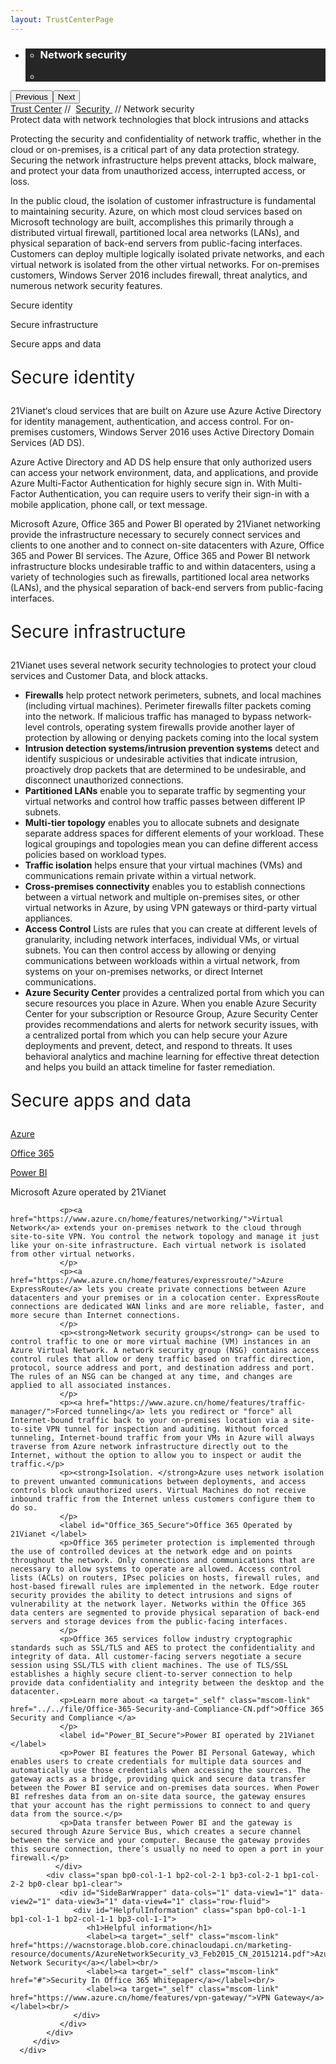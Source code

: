 ```yaml
---
layout: TrustCenterPage
---
```

<div class="row-fluid">
   <div class="span">
      <div>
         <div id="HeroWrapper" data-cols="1" data-view1="1" data-view2="1" data-view3="1" data-view4="1" class="row-fluid wider hero grid-container">
            <div class="span bp0-col-1-1 bp1-col-1-1 bp2-col-1-1 bp3-col-1-1">
               <div bi:type="slideshow" class="slideshow slideshow-hero hero" xmlns:bi="urn:schemas-microsoft-com:mscom:bi">
                  <ul bi:type="list" class="slides">
                     <li id="slide-1" bi:index="0" selectBi="">
                        <div class="heroitem light-foreground" bi:type="heroitem">
                           <div class="media" bi:parenttitle="t1">
                              <a href="" bi:track="False" bi:titleflag="t1" bi:index="0">
                                 <div data-picture="" data-alt="You are in control of your data" data-disable-swap-below="">
                                    <div data-src="https://c.s-microsoft.com/en-us/CMSImages/MS_TrustCenter_Privacy_Header.jpg?version=dc9c5b9b-c334-7922-892a-15c2cd65053d"></div>
                                    <noscript></noscript>
                                 </div>
                              </a>
                           </div>
                           <div class="text" bi:type="cta">
                              <div class="text-container">
                                 <div class="box" style="background: rgba(0,0,0,.85); color: #FFFFFF;">
                                    <ul bi:type="list" class="headerCaption subpageHeaderCaption">
                                       <li class="box-title">
                                          <h3 class="box-title" bi:type="title" bi:title="t1" style="color: #FFFFFF;">Network security</h3>
                                       </li>
                                       <li class="box-actions box-description"><a target="_self" class="mscom-link" href=""></a></li>
                                    </ul>
                                 </div>
                              </div>
                           </div>
                        </div>
                     </li>
                  </ul>
                  <div class="navigation international" bi:track="false">
                     <div class="grid-container settop" data-title-text="Go To Slide "></div>
                  </div>
                  <div class="prev-next" bi:track="false"><button class="prev"><span class="icon-left" aria-hidden="true"></span><span class="screen-reader-text">Previous</span></button><button class="next"><span class="icon-right" aria-hidden="true"></span><span class="screen-reader-text">Next</span></button></div>
                  <div id="play-pause" class="play-pause" style="display:none">
                     <div class="pause"><button id="pauseButton" class="pause_button"><span class="icon-pause" aria-hidden="true"></span><span class="screen-reader-text">Pause</span></button></div>
                     <div class="play"><button id="playButton" class="play_button"><span class="icon-play" aria-hidden="true"></span><span class="screen-reader-text">Play</span></button></div>
                  </div>
               </div>
            </div>
         </div>
         <div id="BreadcrumbWrapper" data-cols="1" data-view1="1" data-view2="1" data-view3="1" data-view4="1" class="row-fluid grid-container mscom-grid-container breadcrumbs">
            <div class="span bp0-col-1-1 bp1-col-1-1 bp2-col-1-1 bp3-col-1-1"><a target="_self" class="mscom-link" href="../default.html">Trust Center</a> // 
               <a target="_self" class="mscom-link" href="../security/default.html">Security </a> // Network security
            </div>
         </div>
         <div id="ContentWrapper" data-cols="2" data-view1="1" data-view2="2" data-view3="2" data-view4="2" class="row-fluid subpageBody">
            <div class="span bp0-col-1-1 bp2-col-2-1 bp3-col-2-1 bp1-col-2-2">
               <label>Protect data with network technologies that block intrusions and attacks</label>
               <p>Protecting the security and confidentiality of network traffic, whether in the cloud or on-premises, is a critical part of any data protection strategy. Securing the network infrastructure helps prevent attacks, block malware, and protect your data from unauthorized access, interrupted access, or loss.</p>
               <p>In the public cloud, the isolation of customer infrastructure is fundamental to maintaining security. Azure, on which most cloud services based on Microsoft technology are built, accomplishes this primarily through a distributed virtual firewall, partitioned local area networks (LANs), and physical separation of back-end servers from public-facing interfaces. Customers can deploy multiple logically isolated private networks, and each virtual network is isolated from the other virtual networks. For on-premises customers, Windows Server 2016 includes firewall, threat analytics, and numerous network security features.</p>
               <p href="#identity_Secure">Secure identity</p>
               <p href="#infrastructure_Secure">Secure infrastructure</p>
               <p href="#apps_and_data_Secure">Secure apps and data</p>
               <p style="font-size:28px" id="identity_Secure">Secure identity</p>
               <p>21Vianet‘s cloud services that are built on Azure use Azure Active Directory for identity management, authentication, and access control. For on-premises customers, Windows Server 2016 uses Active Directory Domain Services (AD DS).</p>
               <p>Azure Active Directory and AD DS help ensure that only authorized users can access your network environment, data, and applications, and provide Azure Multi-Factor Authentication for highly secure sign in. With Multi-Factor Authentication, you can require users to verify their sign-in with a mobile application, phone call, or text message.</p>
               <p>Microsoft Azure, Office 365 and Power BI operated by 21Vianet networking provide the infrastructure necessary to securely connect services and clients to one another and to connect on-site datacenters with Azure, Office 365 and Power BI services. The Azure, Office 365 and Power BI network infrastructure blocks undesirable traffic to and within datacenters, using a variety of technologies such as firewalls, partitioned local area networks (LANs), and the physical separation of back-end servers from public-facing interfaces. 
               </p>
               <p style="font-size:28px" id="infrastructure_Secure">Secure infrastructure</p>
               <p>21Vianet uses several network security technologies to protect your cloud services and Customer Data, and block attacks.</p>
               <ul style="list-style-type:disc">
                  <li><strong>Firewalls</strong> help protect network perimeters, subnets, and local machines (including virtual machines). Perimeter firewalls filter packets coming into the network. If malicious traffic has managed to bypass network-level controls, operating system firewalls provide another layer of protection by allowing or denying packets coming into the local system</li>
                  <li><strong>Intrusion detection systems/intrusion prevention systems</strong> detect and identify suspicious or undesirable activities that indicate intrusion, proactively drop packets that are determined to be undesirable, and disconnect unauthorized connections.</li>
                  <li><strong>Partitioned LANs</strong> enable you to separate traffic by segmenting your virtual networks and control how traffic passes between different IP subnets.</li>
                  <li><strong>Multi-tier topology</strong> enables you to allocate subnets and designate separate address spaces for different elements of your workload. These logical groupings and topologies mean you can define different access policies based on workload types.</li>
                  <li><strong>Traffic isolation</strong> helps ensure that your virtual machines (VMs) and communications remain private within a virtual network.</li>
                  <li><strong>Cross-premises connectivity</strong> enables you to establish connections between a virtual network and multiple on-premises sites, or other virtual networks in Azure, by using VPN gateways or third-party virtual appliances.</li>
                  <li><strong>Access Control</strong> Lists are rules that you can create at different levels of granularity, including network interfaces, individual VMs, or virtual subnets. You can then control access by allowing or denying communications between workloads within a virtual network, from systems on your on-premises networks, or direct Internet communications.</li>
                  <li><strong>Azure Security Center</strong> provides a centralized portal from which you can secure resources you place in Azure. When you enable Azure Security Center for your subscription or Resource Group, Azure Security Center provides recommendations and alerts for network security issues, with a centralized portal from which you can help secure your Azure deployments and prevent, detect, and respond to threats. It uses behavioral analytics and machine learning for effective threat detection and helps you build an attack timeline for faster remediation.</li>
               </ul>
               <p style="font-size:28px" id="apps_and_data_Secure">Secure apps and data</p>
               <p><a target="_self" class="mscom-link" href="#Azure_Secure">Azure</a></p>
               <p><a target="_self" class="mscom-link" href="#Office_365_Secure">Office 365</a></p>
               <p><a target="_self" class="mscom-link" href="#Power_BI_Secure">Power BI</a></p>
               <label id="Azure_Secure">Microsoft Azure operated by 21Vianet</label>

               <p><a href="https://www.azure.cn/home/features/networking/">Virtual Network</a> extends your on-premises network to the cloud through site-to-site VPN. You control the network topology and manage it just like your on-site infrastructure. Each virtual network is isolated from other virtual networks. 
               </p>
               <p><a href="https://www.azure.cn/home/features/expressroute/">Azure ExpressRoute</a> lets you create private connections between Azure datacenters and your premises or in a colocation center. ExpressRoute connections are dedicated WAN links and are more reliable, faster, and more secure than Internet connections. 
               </p>
               <p><strong>Network security groups</strong> can be used to control traffic to one or more virtual machine (VM) instances in an Azure Virtual Network. A network security group (NSG) contains access control rules that allow or deny traffic based on traffic direction, protocol, source address and port, and destination address and port. The rules of an NSG can be changed at any time, and changes are applied to all associated instances. 
               </p>
               <p><a href="https://www.azure.cn/home/features/traffic-manager/">Forced tunneling</a> lets you redirect or "force" all Internet-bound traffic back to your on-premises location via a site-to-site VPN tunnel for inspection and auditing. Without forced tunneling, Internet-bound traffic from your VMs in Azure will always traverse from Azure network infrastructure directly out to the Internet, without the option to allow you to inspect or audit the traffic.</p>
               <p><strong>Isolation. </strong>Azure uses network isolation to prevent unwanted communications between deployments, and access controls block unauthorized users. Virtual Machines do not receive inbound traffic from the Internet unless customers configure them to do so.
               </p>
               <label id="Office_365_Secure">Office 365 Operated by 21Vianet </label>
               <p>Office 365 perimeter protection is implemented through the use of controlled devices at the network edge and on points throughout the network. Only connections and communications that are necessary to allow systems to operate are allowed. Access control lists (ACLs) on routers, IPsec policies on hosts, firewall rules, and host-based firewall rules are implemented in the network. Edge router security provides the ability to detect intrusions and signs of vulnerability at the network layer. Networks within the Office 365 data centers are segmented to provide physical separation of back-end servers and storage devices from the public-facing interfaces. 
               </p>
               <p>Office 365 services follow industry cryptographic standards such as SSL/TLS and AES to protect the confidentiality and integrity of data. All customer-facing servers negotiate a secure session using SSL/TLS with client machines. The use of TLS/SSL establishes a highly secure client-to-server connection to help provide data confidentiality and integrity between the desktop and the datacenter.
               <p>Learn more about <a target="_self" class="mscom-link" href="../../file/Office-365-Security-and-Compliance-CN.pdf">Office 365 Security and Compliance </a>
               </p>
               <label id="Power_BI_Secure">Power BI operated by 21Vianet </label> 
               <p>Power BI features the Power BI Personal Gateway, which enables users to create credentials for multiple data sources and automatically use those credentials when accessing the sources. The gateway acts as a bridge, providing quick and secure data transfer between the Power BI service and on-premises data sources. When Power BI refreshes data from an on-site data source, the gateway ensures that your account has the right permissions to connect to and query data from the source.</p>
               <p>Data transfer between Power BI and the gateway is secured through Azure Service Bus, which creates a secure channel between the service and your computer. Because the gateway provides this secure connection, there’s usually no need to open a port in your firewall.</p>
              </div> 
            <div class="span bp0-col-1-1 bp2-col-2-1 bp3-col-2-1 bp1-col-2-2 bp0-clear bp1-clear">
               <div id="SideBarWrapper" data-cols="1" data-view1="1" data-view2="1" data-view3="1" data-view4="1" class="row-fluid">
                  <div id="HelpfulInformation" class="span bp0-col-1-1 bp1-col-1-1 bp2-col-1-1 bp3-col-1-1">
                     <h1>Helpful information</h1>
                     <label><a target="_self" class="mscom-link" href="https://wacnstorage.blob.core.chinacloudapi.cn/marketing-resource/documents/AzureNetworkSecurity_v3_Feb2015_CN_20151214.pdf">Azure Network Security</a></label><br/>
                     <label><a target="_self" class="mscom-link" href="#">Security In Office 365 Whitepaper</a></label><br/>
                     <label><a target="_self" class="mscom-link" href="https://www.azure.cn/home/features/vpn-gateway/">VPN Gateway</a></label><br/>
                  </div>
               </div>
            </div>
         </div>
      </div>
   </div>
</div>
<div class="row-fluid" data-view4="1" data-view3="1" data-view2="1" data-view1="1" data-cols="1">
   <div class="span bp0-col-1-1 bp1-col-1-1 bp2-col-1-1 bp3-col-1-1"></div>
</div>
